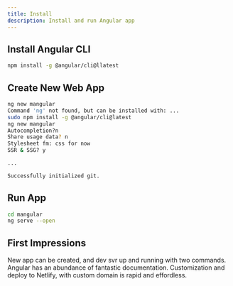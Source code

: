 ```yaml
---
title: Install
description: Install and run Angular app
---
```


## Install Angular CLI

```bash
npm install -g @angular/cli@llatest
```

## Create New Web App

```bash
ng new mangular
Command 'ng' not found, but can be installed with: ...
sudo npm install -g @angular/cli@latest
ng new mangular
Autocompletion?n
Share usage data? n
Stylesheet fm: css for now
SSR & SSG? y

...

Successfully initialized git.
```

## Run App

```bash
cd mangular
ng serve --open
```

## First Impressions

New app can be created, and dev svr up and running with two commands.  Angular has an abundance of fantastic documentation.  Customization and deploy to Netlify, with custom domain is rapid and effordless.  

